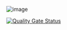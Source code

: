 
![image](https://user-images.githubusercontent.com/56143446/150026171-6b5e9faf-6fb9-40b5-a103-f7765181b335.png)

[![Quality Gate Status](https://sonarcloud.io/api/project_badges/measure?project=Yennyffer_microservicio1&metric=alert_status)](https://sonarcloud.io/summary/new_code?id=Yennyffer_microservicio1)
